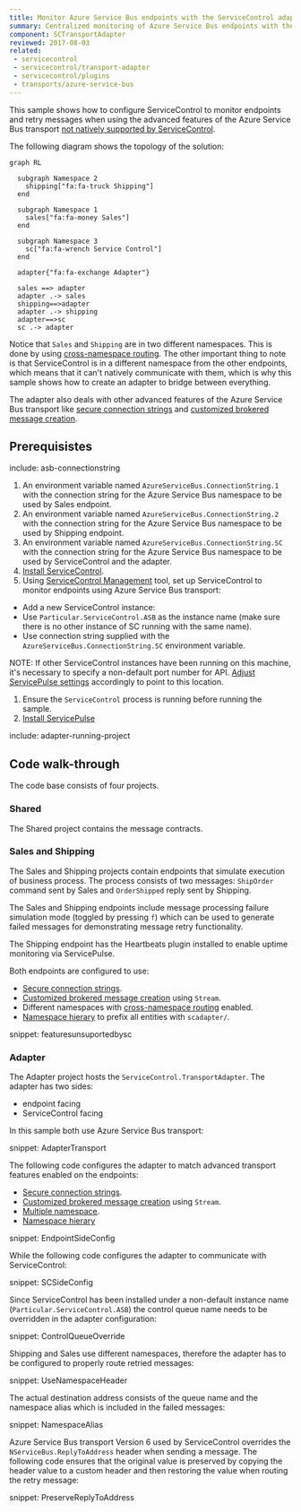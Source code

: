 ```yaml
---
title: Monitor Azure Service Bus endpoints with the ServiceControl adapter
summary: Centralized monitoring of Azure Service Bus endpoints with the ServiceControl adapter
component: SCTransportAdapter
reviewed: 2017-08-03
related:
 - servicecontrol
 - servicecontrol/transport-adapter
 - servicecontrol/plugins
 - transports/azure-service-bus
---
```



This sample shows how to configure ServiceControl to monitor endpoints and retry messages when using the advanced features of the Azure Service Bus transport [not natively supported by ServiceControl](/servicecontrol/transport-adapter/incompatible-features.md#azure-service-bus).

The following diagram shows the topology of the solution:

```mermaid
graph RL

  subgraph Namespace 2
    shipping["fa:fa-truck Shipping"]
  end

  subgraph Namespace 1
    sales["fa:fa-money Sales"]
  end

  subgraph Namespace 3
    sc["fa:fa-wrench Service Control"]
  end

  adapter{"fa:fa-exchange Adapter"}

  sales ==> adapter
  adapter .-> sales
  shipping==>adapter
  adapter .-> shipping
  adapter==>sc
  sc .-> adapter
```

Notice that `Sales` and `Shipping` are in two different namespaces. This is done by using [cross-namespace routing](/transports/azure-service-bus/multiple-namespaces-support.md#cross-namespace-routing). The other important thing to note is that ServiceControl is in a different namespace from the other endpoints, which means that it can't natively communicate with them, which is why this sample shows how to create an adapter to bridge between everything.

The adapter also deals with other advanced features of the Azure Service Bus transport like [secure connection strings](/transports/azure-service-bus/securing-connection-strings.md) and [customized brokered message creation](/transports/azure-service-bus/brokered-message-creation.md).

## Prerequisistes

include: asb-connectionstring

 1. An environment variable named `AzureServiceBus.ConnectionString.1` with the connection string for the Azure Service Bus namespace to be used by Sales endpoint.
 1. An environment variable named `AzureServiceBus.ConnectionString.2` with the connection string for the Azure Service Bus namespace to be used by Shipping endpoint.
 1. An environment variable named `AzureServiceBus.ConnectionString.SC` with the connection string for the Azure Service Bus namespace to be used by ServiceControl and the adapter.
 1. [Install ServiceControl](/servicecontrol/installation.md).
 1. Using [ServiceControl Management](/servicecontrol/license.md#servicecontrol-management-app) tool, set up ServiceControl to monitor endpoints using Azure Service Bus transport:
	 
   * Add a new ServiceControl instance: 
   * Use `Particular.ServiceControl.ASB` as the instance name (make sure there is no other instance of SC running with the same name).
   * Use connection string supplied with the `AzureServiceBus.ConnectionString.SC` environment variable.
   
NOTE: If other ServiceControl instances have been running on this machine, it's necessary to specify a non-default port number for API. [Adjust ServicePulse settings](/servicepulse/host-config.md#changing-the-servicecontrol-url) accordingly to point to this location.
 
 1. Ensure the `ServiceControl` process is running before running the sample.
 1. [Install ServicePulse](/servicepulse/installation.md)

include: adapter-running-project


## Code walk-through 



The code base consists of four projects.


### Shared

The Shared project contains the message contracts.


### Sales and Shipping

The Sales and Shipping projects contain endpoints that simulate execution of business process. The process consists of two messages: `ShipOrder` command sent by Sales and `OrderShipped` reply sent by Shipping.

The Sales and Shipping endpoints include message processing failure simulation mode (toggled by pressing `f`) which can be used to generate failed messages for demonstrating message retry functionality.

The Shipping endpoint has the Heartbeats plugin installed to enable uptime monitoring via ServicePulse.

Both endpoints are configured to use:

 * [Secure connection strings](/transports/azure-service-bus/securing-connection-strings.md).
 * [Customized brokered message creation](/transports/azure-service-bus/brokered-message-creation.md) using `Stream`.
 * Different namespaces with [cross-namespace routing](/transports/azure-service-bus/multiple-namespaces-support.md#cross-namespace-routing) enabled.
 * [Namespace hierary](/transports/azure-service-bus/namespace-hierarchy.md) to prefix all entities with `scadapter/`.

snippet: featuresunsuportedbysc


### Adapter

The Adapter project hosts the `ServiceControl.TransportAdapter`. The adapter has two sides:

 * endpoint facing
 * ServiceControl facing

In this sample both use Azure Service Bus transport:

snippet: AdapterTransport

The following code configures the adapter to match advanced transport features enabled on the endpoints:

 * [Secure connection strings](/transports/azure-service-bus/securing-connection-strings.md).
 * [Customized brokered message creation](/transports/azure-service-bus/brokered-message-creation.md) using `Stream`.
 * [Multiple namespace](/transports/azure-service-bus/multiple-namespaces-support.md#round-robin-namespace-partitioning).
 * [Namespace hierary](/transports/azure-service-bus/namespace-hierarchy.md)

snippet: EndpointSideConfig

While the following code configures the adapter to communicate with ServiceControl:

snippet: SCSideConfig

Since ServiceControl has been installed under a non-default instance name (`Particular.ServiceControl.ASB`) the control queue name needs to be overridden in the adapter configuration:

snippet: ControlQueueOverride

Shipping and Sales use different namespaces, therefore the adapter has to be configured to properly route retried messages:

snippet: UseNamespaceHeader

The actual destination address consists of the queue name and the namespace alias which is included in the failed messages:

snippet: NamespaceAlias

Azure Service Bus transport Version 6 used by ServiceControl overrides the `NServiceBus.ReplyToAddress` header when sending a message. The following code ensures that the original value is preserved by copying the header value to a custom header and then restoring the value when routing the retry message:

snippet: PreserveReplyToAddress
